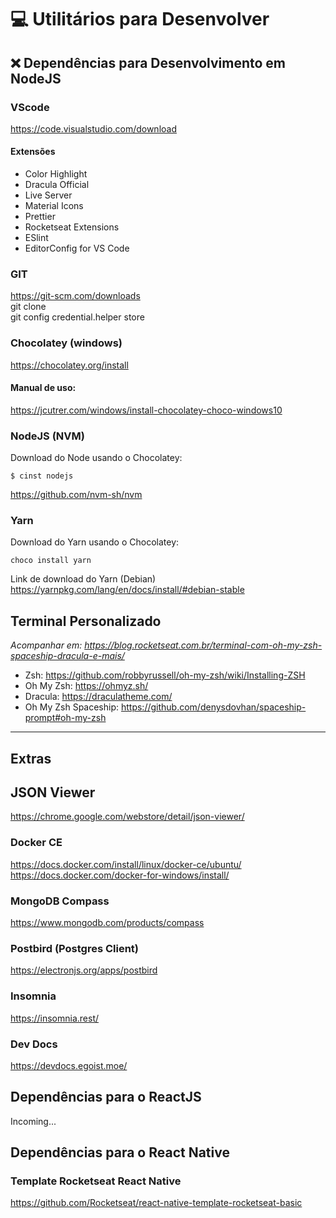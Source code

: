 # :computer: Utilitários para Desenvolver

## :x: Dependências para Desenvolvimento em NodeJS

### VScode
https://code.visualstudio.com/download

#### Extensões
- Color Highlight
- Dracula Official
- Live Server
- Material Icons
- Prettier
- Rocketseat Extensions
- ESlint
- EditorConfig for VS Code

### GIT
https://git-scm.com/downloads  
git clone  
git config credential.helper store

### Chocolatey (windows)
https://chocolatey.org/install  

#### Manual de uso:  
https://jcutrer.com/windows/install-chocolatey-choco-windows10

### NodeJS (NVM)

Download do Node usando o Chocolatey:

```shell
$ cinst nodejs
```

https://github.com/nvm-sh/nvm

### Yarn

Download do Yarn usando o Chocolatey:

```shell
choco install yarn
```

Link de download do Yarn (Debian)  
https://yarnpkg.com/lang/en/docs/install/#debian-stable


## Terminal Personalizado
*Acompanhar em: https://blog.rocketseat.com.br/terminal-com-oh-my-zsh-spaceship-dracula-e-mais/*

- Zsh: https://github.com/robbyrussell/oh-my-zsh/wiki/Installing-ZSH
- Oh My Zsh: https://ohmyz.sh/
- Dracula: https://draculatheme.com/
- Oh My Zsh Spaceship: https://github.com/denysdovhan/spaceship-prompt#oh-my-zsh


<hr/>


## Extras

## JSON Viewer
https://chrome.google.com/webstore/detail/json-viewer/

### Docker CE
https://docs.docker.com/install/linux/docker-ce/ubuntu/
https://docs.docker.com/docker-for-windows/install/

### MongoDB Compass
https://www.mongodb.com/products/compass

### Postbird (Postgres Client)
https://electronjs.org/apps/postbird

### Insomnia
https://insomnia.rest/

### Dev Docs
https://devdocs.egoist.moe/



## Dependências para o ReactJS

Incoming...

## Dependências para o React Native

### Template Rocketseat React Native
https://github.com/Rocketseat/react-native-template-rocketseat-basic
